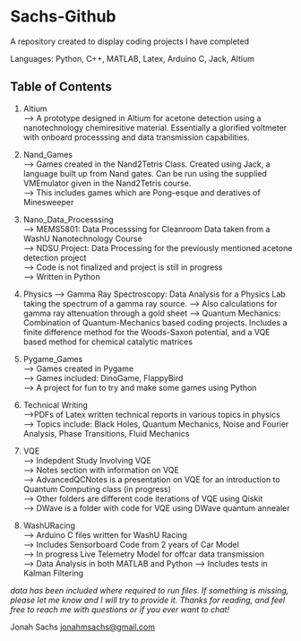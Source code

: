 # Sachs-Github
A repository created to display coding projects I have completed

Languages: Python, C++, MATLAB, Latex, Arduino C, Jack, Altium

## Table of Contents

1. Altium  
--> A prototype designed in Altium for acetone detection using a nanotechnology chemiresitive material. Essentially a glorified voltmeter with onboard processsing and data transmission capabilities.  
  
2. Nand_Games  
--> Games created in the Nand2Tetris Class. Created using Jack, a language built up from Nand gates. Can be run using the supplied VMEmulator given in the Nand2Tetris course.  
--> This includes games which are Pong-esque and deratives of Minesweeper  
  
3. Nano_Data_Processsing  
--> MEMS5801: Data Processsing for Cleanroom Data taken from a WashU Nanotechnology Course  
--> NDSU Project: Data Processing for the previously mentioned acetone detection project  
--> Code is not finalized and project is still in progress  
--> Written in Python  

4. Physics
--> Gamma Ray Spectroscopy: Data Analysis for a Physics Lab taking the spectrum of a gamma ray source.
--> Also calculations for gamma ray attenuation through a gold sheet
--> Quantum Mechanics: Combination of Quantum-Mechanics based coding projects. Includes a finite difference method for the Woods-Saxon potential, and a VQE based method for chemical catalytic matrices

  
5. Pygame_Games  
--> Games created in Pygame  
--> Games included: DinoGame, FlappyBird  
--> A project for fun to try and make some games using Python  

6. Technical Writing  
-->PDFs of Latex written technical reports in various topics in physics  
--> Topics include: Black Holes, Quantum Mechanics, Noise and Fourier Analysis, Phase Transitions, Fluid Mechanics  
  
6. VQE  
--> Indepdent Study Involving VQE  
--> Notes section with information on VQE  
--> AdvancedQCNotes is a presentation on VQE for an introduction to Quantum Computing class (in progress)  
--> Other folders are different code iterations of VQE using Qiskit  
--> DWave is a folder with code for VQE using DWave quantum annealer  
  
7. WashURacing  
--> Arduino C files written for WashU Racing  
--> Includes Sensorboard Code from 2 years of Car Model  
--> In progress Live Telemetry Model for offcar data transmission  
--> Data Analysis in both MATLAB and Python
--> Includes tests in Kalman Filtering




*data has been included where required to run files. If something is missing, please let me know and I will try to provide it. Thanks for reading, and feel free to reach me with questions or if you ever want to chat!*

Jonah Sachs
jonahmsachs@gmail.com

